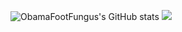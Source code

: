 ![ObamaFootFungus's GitHub stats](https://github-readme-stats.vercel.app/api?username=ObamaFootFungus&count_private=true)
![](https://visitor-badge.laobi.icu/badge?page_id=ObamaFootFungus.ObamaFootFungus)

